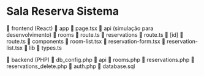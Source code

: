 # Sala Reserva Sistema

📁 frontend (React)
  📁 app
    📄 page.tsx
    📁 api (simulação para desenvolvimento)
      📁 rooms
        📄 route.ts
      📁 reservations
        📄 route.ts
        📁 [id]
          📄 route.ts
  📁 components
    📄 room-list.tsx
    📄 reservation-form.tsx
    📄 reservation-list.tsx
  📁 lib
    📄 types.ts

📁 backend (PHP)
  📄 db_config.php
  📁 api
    📄 rooms.php
    📄 reservations.php
    📄 reservations_delete.php
    📄 auth.php
  📄 database.sql
